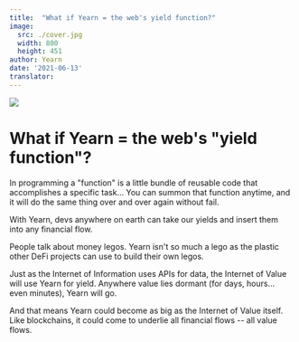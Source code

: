 ```yaml
---
title:  "What if Yearn = the web's yield function?"
image:
  src: ./cover.jpg
  width: 800
  height: 451
author: Yearn
date: '2021-06-13'
translator:
---
```


![](/_posts/_announcements/yearn-yield-function/yield1.jpg?w=800&h=451)

# What if Yearn = the web's "yield function"?

In programming a "function" is a little bundle of reusable code that accomplishes a specific task… You can summon that function anytime, and it will do the same thing over and over again without fail.

With Yearn, devs anywhere on earth can take our yields and insert them into any financial flow.

People talk about money legos. Yearn isn't so much a lego as the plastic other DeFi projects can use to build their own legos.

Just as the Internet of Information uses APIs for data, the Internet of Value will use Yearn for yield. Anywhere value lies dormant (for days, hours... even minutes), Yearn will go.

And that means Yearn could become as big as the Internet of Value itself. Like blockchains, it could come to underlie all financial flows -- all value flows.
